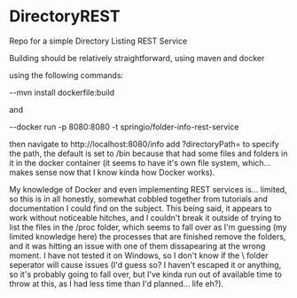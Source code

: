# DirectoryREST
Repo for a simple Directory Listing REST Service

Building should be relatively straightforward, using maven and docker

using the following commands:

--mvn install dockerfile:build

and

--docker run -p 8080:8080 -t springio/folder-info-rest-service

then navigate to http://localhost:8080/info
add ?directoryPath= to specify the path, the default is set to /bin because that had some files and folders in it in the docker container (it seems to have it's own file system, which... makes sense now that I know kinda how Docker works).



My knowledge of Docker and even implementing REST services is... limited, so this is in all honestly, somewhat cobbled together from tutorials and documentation I could find on the subject.
This being said, it appears to work without noticeable hitches, and I couldn't break it outside of trying to list the files in the /proc folder, which seems to fall over as I'm guessing (my limited knowledge here) the processes that are finished remove the folders, and it was hitting an issue with one of them dissapearing at the wrong moment.
I have not tested it on Windows, so I don't know if the \ folder seperator will cause issues (I'd guess so? I haven't escaped it or anything, so it's probably going to fall over, but I've kinda run out of available time to throw at this, as I had less time than I'd planned... life eh?).
